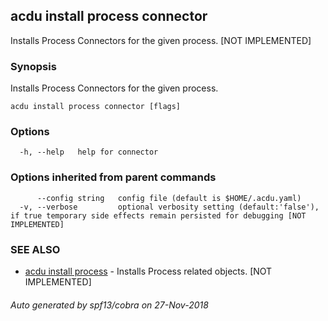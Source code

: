## acdu install process connector

Installs Process Connectors for the given process. [NOT IMPLEMENTED]

### Synopsis

Installs Process Connectors for the given process.

```
acdu install process connector [flags]
```

### Options

```
  -h, --help   help for connector
```

### Options inherited from parent commands

```
      --config string   config file (default is $HOME/.acdu.yaml)
  -v, --verbose         optional verbosity setting (default:'false'), if true temporary side effects remain persisted for debugging [NOT IMPLEMENTED]
```

### SEE ALSO

* [acdu install process](acdu_install_process.md)	 - Installs Process related objects. [NOT IMPLEMENTED]

###### Auto generated by spf13/cobra on 27-Nov-2018
